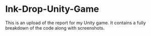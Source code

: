 # Ink-Drop-Unity-Game
This is an upload of the report for my Unity game. It contains a fully breakdown of the code along with screenshots.
